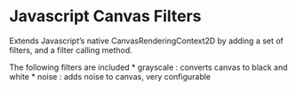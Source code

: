 # Javascript Canvas Filters

Extends Javascript&#8217;s native CanvasRenderingContext2D by adding a set of filters, and a filter calling method.

The following filters are included
	* grayscale : converts canvas to black and white
	* noise : adds noise to canvas, very configurable
